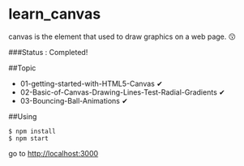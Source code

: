 # learn_canvas
canvas is the element that used to draw graphics on a web page. 😗

###Status : Completed!

##Topic

  * 01-getting-started-with-HTML5-Canvas ✔︎
  * 02-Basic-of-Canvas-Drawing-Lines-Test-Radial-Gradients ✔︎
  * 03-Bouncing-Ball-Animations ✔︎

##Using
~~~
$ npm install
$ npm start
~~~
go to [http://localhost:3000](#)
